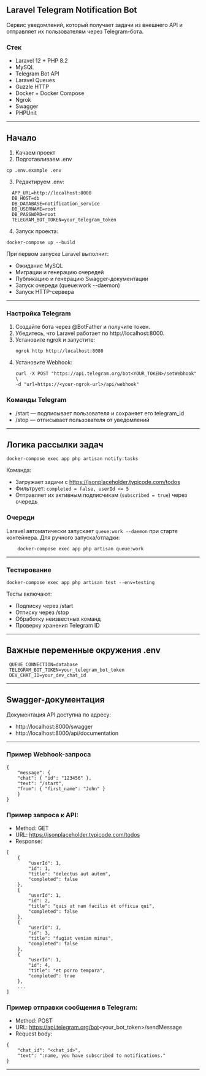 Laravel Telegram Notification Bot
-------------------------
Сервис уведомлений, который получает задачи из внешнего API и отправляет их пользователям через Telegram-бота.
### Стек
* Laravel 12 + PHP 8.2
* MySQL 
* Telegram Bot API
* Laravel Queues
* Guzzle HTTP
* Docker + Docker Compose
* Ngrok
* Swagger
* PHPUnit
-------------------------
## Начало
1. Качаем проект
2. Подготавливаем .env
```
cp .env.example .env
```
3. Редактируем .env:
```
  APP_URL=http://localhost:8000
  DB_HOST=db
  DB_DATABASE=notification_service
  DB_USERNAME=root
  DB_PASSWORD=root
  TELEGRAM_BOT_TOKEN=your_telegram_token
```
4. Запуск проекта:
```
docker-compose up --build
```

При первом запуске Laravel выполнит:
*  Ожидание MySQL
*  Миграции и генерацию очередей
*  Публикацию и генерацию Swagger-документации
*  Запуск очереди (queue:work --daemon)
*  Запуск HTTP-сервера
-------------------------
### Настройка Telegram
1. Создайте бота через @BotFather и получите токен.
2. Убедитесь, что Laravel работает по http://localhost:8000.
3. Установите ngrok и запустите:
    ```
    ngrok http http://localhost:8080
    ```
4. Установите Webhook:
    ```
    curl -X POST "https://api.telegram.org/bot<YOUR_TOKEN>/setWebhook" \
    -d "url=https://<your-ngrok-url>/api/webhook"
    ```

### Команды Telegram
*  /start — подписывает пользователя и сохраняет его telegram_id
*  /stop — отписывает пользователя от уведомлений

-------------------------
## Логика рассылки задач
    docker-compose exec app php artisan notify:tasks

Команда:
*  Загружает задачи с https://jsonplaceholder.typicode.com/todos
*  Фильтрует: `completed = false, userId <= 5`
*  Отправляет их активным подписчикам (`subscribed = true`) через очередь

### Очереди

Laravel автоматически запускает ```queue:work --daemon``` при старте контейнера.
Для ручного запуска/отладки: 
``` 
    docker-compose exec app php artisan queue:work
```

-------------------------
### Тестирование
```
docker-compose exec app php artisan test --env=testing
```

Тесты включают:
*  Подписку через /start
*  Отписку через /stop
*  Обработку неизвестных команд
*  Проверку хранения Telegram ID
-------------------------
## Важные переменные окружения .env
```
 QUEUE_CONNECTION=database
 TELEGRAM_BOT_TOKEN=your_telegram_bot_token
 DEV_CHAT_ID=your_dev_chat_id
```
-------------------------
## Swagger-документация
Документация API доступна по адресу:
* http://localhost:8000/swagger
* http://localhost:8000/api/documentation
-------------------------
### Пример Webhook-запроса
```
{
	"message": {
	"chat": { "id": "123456" },
	"text": "/start",
	"from": { "first_name": "John" }
	}
}
```
### Пример запроса к API:
*  Method: GET
*  URL: https://jsonplaceholder.typicode.com/todos
*  Response:
```
[
    {
        "userId": 1,
        "id": 1,
        "title": "delectus aut autem",
        "completed": false
    },
    {
        "userId": 1,
        "id": 2,
        "title": "quis ut nam facilis et officia qui",
        "completed": false
    },
    {
        "userId": 1,
        "id": 3,
        "title": "fugiat veniam minus",
        "completed": false
    },
    {
        "userId": 1,
        "id": 4,
        "title": "et porro tempora",
        "completed": true
    },
    ...
]
```
### Пример отправки сообщения в Telegram:
*  Method: POST
*  URL: https://api.telegram.org/bot<your_bot_token>/sendMessage
*  Request body:
```
{
    "chat_id": "<chat_id>",
    "text": ":name, you have subscribed to notifications."
}
```
-------------------------
